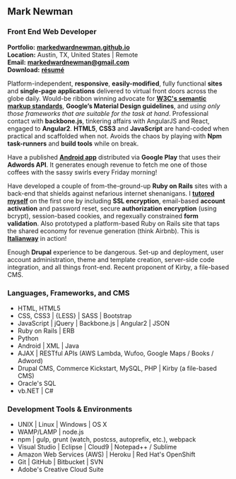 ## Mark Newman
### Front End Web Developer

**Portfolio:** **[markedwardnewman.github.io](https://markedwardnewman.github.io)**<br>
**Location:** Austin, TX, United States | Remote<br>
**Email:** **markedwardnewman@gmail.com**<br>
**Download:** **[résumé](http://www.markedwardnewman.com/assets/misc/MarkNewmanResume.docx)**

Platform-independent, **responsive**, **easily-modified**, fully functional **sites** and **single-page applications** delivered to virtual front doors across the globe daily. Would-be ribbon winning advocate for **[W3C's semantic markup standards](https://validator.w3.org/nu/?doc=http%3A%2F%2Fmarkedwardnewman.com%2F&showoutline=yes)**, **Google’s Material Design guidelines**, and *using only those frameworks that are suitable for the task at hand*. Professional contact with **backbone.js**, tinkering affairs with AngularJS and React, engaged to **Angular2**. **HTML5**, **CSS3** and **JavaScript** are hand-coded when practical and scaffolded when not. Avoids the chaos by playing with **Npm task-runners** and **build tools** while on break.

Have a published **[Android app](https://play.google.com/store/apps/details?id=com.thelazyboyfriend.app&hl=en)** distributed via **Google Play** that uses their **Adwords API**. It generates enough revenue to fetch me one of those coffees with the sassy swirls every Friday morning!

Have developed a couple of from-the-ground-up **Ruby on Rails** sites with a back-end that shields against nefarious internet shenanigans. I **[tutored myself](https://github.com/markedwardnewman/sample_app)** on the first one by including **SSL encryption**, email-based **account activation** and password reset, secure **authorization encryption** (using bcrypt), session-based cookies, and regexually constrained **form validation**. Also prototyped a platform-based Ruby on Rails site that taps the shared economy for revenue generation (think Airbnb). This is **[Italianway](https://en.italianway.house/)** in action!

Enough **Drupal** experience to be dangerous. Set-up and deployment, user account administration, theme and template creation, server-side code integration, and all things front-end. Recent proponent of Kirby, a file-based CMS.

### Languages, Frameworks, and CMS

- HTML, HTML5
- CSS, CSS3 | {LESS} | SASS | Bootstrap
- JavaScript | jQuery | Backbone.js | Angular2 | JSON
- Ruby on Rails | ERB
- Python
- Android | XML | Java
- AJAX | RESTful APIs (AWS Lambda, Wufoo, Google Maps / Books / Adword)
- Drupal CMS, Commerce Kickstart, MySQL, PHP | Kirby (a file-based CMS)
- Oracle's SQL
- vb.NET | C#

### Development Tools & Environments
- UNIX | Linux | Windows | OS X
- WAMP/LAMP | node.js
- npm | gulp, grunt (watch, postcss, autoprefix, etc.), webpack
- Visual Studio | Eclipse | Cloud9 | Notepad++ / Sublime
- Amazon Web Services (AWS) | Heroku | Red Hat's OpenShift
- Git | GitHub | Bitbucket | SVN
- Adobe's Creative Cloud Suite
